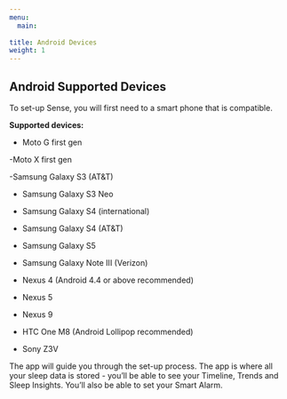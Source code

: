 ```yaml
---
menu:
  main:
  
title: Android Devices
weight: 1
---
```


## Android Supported Devices


To set-up Sense, you will first need to a smart phone that is compatible.

**Supported devices:**

- Moto G first gen

-Moto X first gen

-Samsung Galaxy S3 (AT&T)

- Samsung Galaxy S3 Neo

- Samsung Galaxy S4 (international)

- Samsung Galaxy S4 (AT&T)

- Samsung Galaxy S5

- Samsung Galaxy Note III (Verizon)

- Nexus 4 (Android 4.4 or above recommended)

- Nexus 5

- Nexus 9

- HTC One M8 (Android Lollipop recommended)

- Sony Z3V


The app will guide you through the set-up process. The app is where all your sleep data is stored - you’ll be able to see your Timeline, Trends and Sleep Insights. You’ll also be able to set your Smart Alarm.